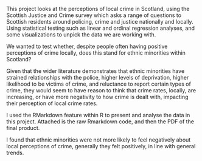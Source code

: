 This project looks at the perceptions of local crime in Scotland, using the Scottish Justice and Crime survey which asks a range of questions to Scottish residents around policing, crime and justice nationally and locally. 
Using statistical testing such as linear and ordinal regression analyses, and some visualizations to unpick the data we are working with.

We wanted to test whether, despite people often having positive perceptions of crime locally, does this stand for ethnic minorities within Scotland?

Given that the wider literature demonstrates that ethnic minorities have strained relationships with the police, higher levels of deprivation, higher likelihood to be victims of crime, and reluctance to report certain types of crime,
they would seem to have reason to think that crime rates, locally, are increasing, or have more negativity to how crime is dealt with, impacting their perception of local crime rates.

I used the RMarkdown feature within R to present and analyse the data in this project. Attached is the raw Rmarkdown code, and then the PDF of the final product. 

I found that ethnic minorities were not more likely to feel negatively about local perceptions of crime, generally they felt positively, in line with general trends.
